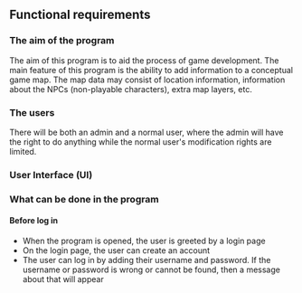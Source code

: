 ## Functional requirements

### The aim of the program

The aim of this program is to aid the process of game development. The main feature of this program is the ability to add information to a conceptual game map. The map data may consist of location information, information about the NPCs (non-playable characters), extra map layers, etc. 

### The users

There will be both an admin and a normal user, where the admin will have the right to do anything while the normal user's modification rights are limited.

### User Interface (UI)

### What can be done in the program

#### Before log in
- When the program is opened, the user is greeted by a login page
- On the login page, the user can create an account
- The user can log in by adding their username and password. If the username or password is wrong or cannot be found, then a message about that will appear

